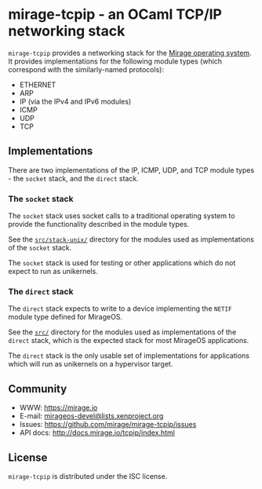 # mirage-tcpip - an OCaml TCP/IP networking stack

`mirage-tcpip` provides a networking stack for the [Mirage operating
system](https://mirage.io). It provides implementations for the following module types
(which correspond with the similarly-named protocols):

* ETHERNET
* ARP
* IP (via the IPv4 and IPv6 modules)
* ICMP
* UDP
* TCP

## Implementations

There are two implementations of the IP, ICMP, UDP, and TCP module types -
the `socket` stack, and the `direct` stack.

### The `socket` stack

The `socket` stack uses socket calls to a traditional operating system to
provide the functionality described in the module types.

See the [`src/stack-unix/`](./src/stack-unix/) directory for the modules used as implementations of the
`socket` stack. 

The `socket` stack is used for testing or other applications which do not
expect to run as unikernels.

### The `direct` stack

The `direct` stack expects to write to a device implementing the `NETIF` module
type defined for MirageOS.

See the [`src/`](./src/) directory for the modules used as implementations of the
`direct` stack, which is the expected stack for most MirageOS applications.

The `direct` stack is the only usable set of implementations for
applications which will run as unikernels on a hypervisor target.

## Community

* WWW: <https://mirage.io>
* E-mail: <mirageos-devel@lists.xenproject.org>
* Issues: <https://github.com/mirage/mirage-tcpip/issues>
* API docs: <http://docs.mirage.io/tcpip/index.html>

## License

`mirage-tcpip` is distributed under the ISC license.
